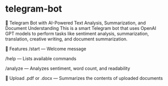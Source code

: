 # telegram-bot

🤖 Telegram Bot with AI-Powered Text Analysis, Summarization, and Document Understanding
This is a smart Telegram bot that uses OpenAI GPT models to perform tasks like sentiment analysis, summarization, translation, creative writing, and document summarization.

🚀 Features
/start — Welcome message

/help — Lists available commands

/analyze <text> — Analyzes sentiment, word count, and readability

📎 Upload .pdf or .docx — Summarizes the contents of uploaded documents
